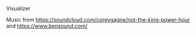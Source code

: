 Visualizer

Music from
https://soundcloud.com/coreygagne/not-the-king-power-hour
and
https://www.bensound.com/
